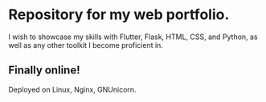 # Repository for my web portfolio.

I wish to showcase my skills with Flutter, Flask, HTML, CSS, and Python,
as well as any other toolkit I become proficient in.


## Finally online!

Deployed on Linux, Nginx, GNUnicorn.

